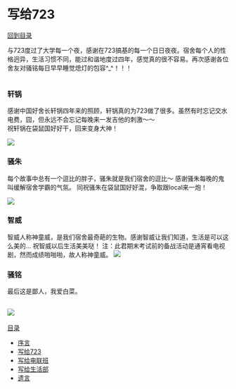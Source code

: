 # 写给723

[回到目录](../SUMMARY.md)

与723度过了大学每一个夜，感谢在723搞基的每一个日日夜夜。宿舍每个人的性格迥异，生活习惯不同，能过和谐地度过四年，感觉真的很不容易。再次感谢各位舍友对骚铭每日早早睡觉熄灯的包容^_^！！！
```我不会说你们晚上等我上床就开始洗衣服的...
```

### 轩锅
感谢中国好舍长轩锅四年来的照顾，轩锅真的为723做了很多。虽然有时忘记交水电费，囧，但永远不会忘记每晚来一发吉他的刺激～～  
祝轩锅在袋鼠国好好干，回来变身大神！

![](http://b214.photo.store.qq.com/psb?/V14XFVmm0J6ypG/jk4Im.SQ8iIxV7BiO.hZwaC1YlNjBBF775Mpdcji5pE!/b/YROsoX9ZgAAAYgHrk3*BgQAA&bo=WAIgAwAAAAABAF4!&rf=viewer_4)

### 骚朱
每个故事中总有一个逗比的胖子，骚朱就是我们宿舍的逗比～
感谢骚朱每晚的鬼叫缓解宿舍学霸的气氛。
同祝骚朱在袋鼠国好好混，争取跟local来一炮！

![](http://b171.photo.store.qq.com/psb?/V14XFVmm0Szxab/ZFDi6wEJdhOxCGF5PbG88Ah1cfhB0.CZaTCXNSMRyTk!/b/dI7a.GXWAQAA&bo=wwOAAgAAAAABAGU!&rf=viewer_4)

### 智威
智威人称神童威，是我们宿舍最奇葩的生物。感谢智威让我们知道，生活是可以这么美的... 祝智威以后生活美美哒！
注：此君期末考试前的备战活动是通宵看电视剧，然而成绩啪啪啪，故人称神童威。
![](http://b261.photo.store.qq.com/psb?/V14XFVmm0J6ypG/FGyiHONnfiaeRjBLamdmFk.Z7qG840GERcUHFSmjLpg!/b/YX0TmZt*AQAAYnOWl5uBAQAA&bo=ngL2AQAAAAABAEw!&rf=viewer_4)

### 骚铭
最后这是鄙人，我爱白菜。

![](http://b170.photo.store.qq.com/psb?/V14XFVmm0Szxab/so0tY3V4kv7SzcSnJrhAo6fiyaet6fXXp6JM*TpOdek!/b/dLg0WmVSHQAA&bo=gALDAwAAAAABAGU!&rf=viewer_4)
---
[目录](../SUMMARY.md)
* [序言](../README.md)
* [写给723](../for_dormitory/README.md)
* [写给电联班](../for_union/README.md)
* [写给生活部](../for_life/README.md)
* [遗言](../last/README.md)
